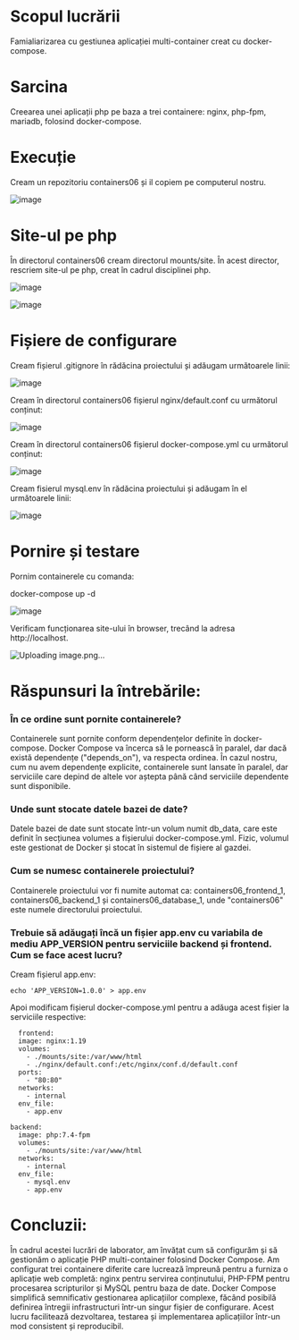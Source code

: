 # Scopul lucrării

Famialiarizarea cu gestiunea aplicației multi-container creat cu docker-compose.

# Sarcina

Creearea unei aplicații php pe baza a trei containere: nginx, php-fpm, mariadb, folosind docker-compose.

# Execuție

Cream un repozitoriu containers06 și il copiem pe computerul nostru.

![image](https://github.com/user-attachments/assets/d0bde93a-07d1-49e2-9602-440f09c71043)

# Site-ul pe php

În directorul containers06 cream directorul mounts/site. În acest director, rescriem site-ul pe php, creat în cadrul disciplinei php.

![image](https://github.com/user-attachments/assets/35df8604-4e71-4c23-ab0a-0d74599929f6)

![image](https://github.com/user-attachments/assets/22e03203-8940-4299-803c-6baadc1df23d)

# Fișiere de configurare

Cream fișierul .gitignore în rădăcina proiectului și adăugam următoarele linii:

![image](https://github.com/user-attachments/assets/f3fd3fa5-05eb-4648-9a5e-dc208b40950c)

Cream în directorul containers06 fișierul nginx/default.conf cu următorul conținut:

![image](https://github.com/user-attachments/assets/f17a7026-de32-49d5-b252-a2040d6a9c99)

Cream în directorul containers06 fișierul docker-compose.yml cu următorul conținut:

![image](https://github.com/user-attachments/assets/62893042-0564-4cca-b11e-943f261359e8)

Cream fisierul mysql.env în rădăcina proiectului și adăugam în el următoarele linii:

![image](https://github.com/user-attachments/assets/52f20f37-0493-4c8e-960d-4614a9045a07)

# Pornire și testare

Pornim containerele cu comanda:

docker-compose up -d

![image](https://github.com/user-attachments/assets/acdc008c-ede1-42ee-bac5-612f80b8c822)

Verificam funcționarea site-ului în browser, trecând la adresa http://localhost.

![Uploading image.png…]()

# Răspunsuri la întrebările:

<h3> În ce ordine sunt pornite containerele? </h3>

Containerele sunt pornite conform dependențelor definite în docker-compose. Docker Compose va încerca să le pornească în paralel, dar dacă există dependențe ("depends_on"), va respecta ordinea. În cazul nostru, cum nu avem dependențe explicite, containerele sunt lansate în paralel, dar serviciile care depind de altele vor aștepta până când serviciile dependente sunt disponibile.

<h3> Unde sunt stocate datele bazei de date? </h3>

Datele bazei de date sunt stocate într-un volum numit db_data, care este definit în secțiunea volumes a fișierului docker-compose.yml. Fizic, volumul este gestionat de Docker și stocat în sistemul de fișiere al gazdei.
    
<h3> Cum se numesc containerele proiectului? </h3>

Containerele proiectului vor fi numite automat ca: containers06_frontend_1, containers06_backend_1 și containers06_database_1, unde "containers06" este numele directorului proiectului.

<h3> Trebuie să adăugați încă un fișier app.env cu variabila de mediu APP_VERSION pentru serviciile backend și frontend. Cum se face acest lucru? </h3>

Cream fișierul app.env:

    echo 'APP_VERSION=1.0.0' > app.env

Apoi modificam fișierul docker-compose.yml pentru a adăuga acest fișier la serviciile respective:

      frontend:
      image: nginx:1.19
      volumes:
        - ./mounts/site:/var/www/html
        - ./nginx/default.conf:/etc/nginx/conf.d/default.conf
      ports:
        - "80:80"
      networks:
        - internal
      env_file:
        - app.env
    
    backend:
      image: php:7.4-fpm
      volumes:
        - ./mounts/site:/var/www/html
      networks:
        - internal
      env_file:
        - mysql.env
        - app.env

# Concluzii:

În cadrul acestei lucrări de laborator, am învățat cum să configurăm și să gestionăm o aplicație PHP multi-container folosind Docker Compose. Am configurat trei containere diferite care lucrează împreună pentru a furniza o aplicație web completă: nginx pentru servirea conținutului, PHP-FPM pentru procesarea scripturilor și MySQL pentru baza de date.
Docker Compose simplifică semnificativ gestionarea aplicațiilor complexe, făcând posibilă definirea întregii infrastructuri într-un singur fișier de configurare. Acest lucru facilitează dezvoltarea, testarea și implementarea aplicațiilor într-un mod consistent și reproducibil.
